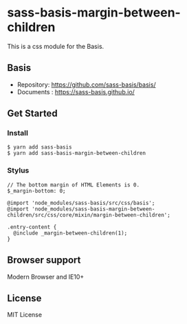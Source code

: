 # sass-basis-margin-between-children
This is a css module for the Basis.

## Basis
* Repository: https://github.com/sass-basis/basis/
* Documents : https://sass-basis.github.io/

## Get Started

### Install
```
$ yarn add sass-basis
$ yarn add sass-basis-margin-between-children
```

### Stylus
```
// The bottom margin of HTML Elements is 0.
$_margin-bottom: 0;

@import 'node_modules/sass-basis/src/css/basis';
@import 'node_modules/sass-basis-margin-between-children/src/css/core/mixin/margin-between-children';

.entry-content {
  @include _margin-between-children(1);
}
```

## Browser support
Modern Browser and IE10+

## License
MIT License
